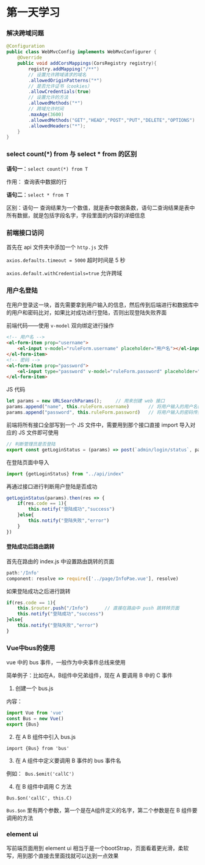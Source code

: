 # 第一天学习

### 解决跨域问题

```java
@Configuration
public class WebMvcConfig implements WebMvcConfigurer {
    @Override
    public void addCorsMappings(CorsRegistry registry){
        registry.addMapping("/**")
        // 设置允许跨域请求的域名
        .allowedOriginPatterns("*")
        // 是否允许证书（cookies）
        .allowCredentials(true)
        // 设置允许的方法
        .allowedMethods("*")
        // 跨域允许时间
        .maxAge(3600)
        .allowedMethods("GET","HEAD","POST","PUT","DELETE","OPTIONS")
        .allowedHeaders("*");
    }
}
```

### select count(*) from 与 select * from 的区别

**语句一**：`select count(*) from T`

作用： 查询表中数据的行

**语句二**：`select * from T`

区别：语句一 查询结果为一个数值，就是表中数据条数，语句二查询结果是表中所有数据，就是包括字段名字，字段里面的内容的详细信息



### 前端接口访问

首先在 api 文件夹中添加一个 `http.js` 文件

`axios.defaults.timeout = 5000`  超时时间是 5 秒

`axios.default.withCredentials=true`   允许跨域

### 用户名登陆

在用户登录这一块，首先需要拿到用户输入的信息，然后传到后端进行和数据库中的用户和密码比对，如果比对成功进行登陆，否则出现登陆失败界面

前端代码——使用 `v-model` 双向绑定进行操作

```html
<!-- 用户名 -->
<el-form-item prop="username">
	<el-input v-model="ruleForm.username" placeholder="用户名"></el-input>
</el-form-item>
<!-- 密码 -->
<el-form-item prop="password">
	<el-input type="password" v-model="ruleForm.password" placeholder="密码"></el-input>
</el-form-item>
```

JS 代码

```javascript
let params = new URLSearchParams();		// 用来创建 web 接口
params.append("name", this.ruleForm.username)   	// 将用户输入的用户名传到后端
params.append("password", this.ruleForm.password)	// 将用户输入的密码传到后端
```

前端将所有接口全部写到一个 JS 文件中，需要用到那个接口直接 import 导入对应的 JS 文件即可使用

```javascript
// 判断管理员是否登陆
export const getLoginStatus = (params) => post(`admin/login/status`, params)
```

在登陆页面中导入

```javascript
import {getLoginStatus} from "../api/index"
```

再通过接口进行判断用户登陆是否成功

```javascript
getLoginStatus(params).then(res => {
	if(res.code == 1){
		this.notify("登陆成功","success")
	}else{
		this.notify("登陆失败","error")
	}
})
```

#### 登陆成功后路由跳转

首先在路由的 index.js 中设置路由跳转的页面

```javascript
path:'/Info'
component: resolve => require(['../page/InfoPae.vue'], resolve)
```

如果登陆成功之后进行跳转

```javascript
if(res.code == 1){
	this.$router.push("/Info")		// 直接在路由中 push 跳转转页面
	this.notify("登陆成功","success")
}else{
	this.notify("登陆失败","error")
}
```



### Vue中bus的使用

vue 中的 bus 事件，一般作为中央事件总线来使用

简单例子：比如在A，B组件中兄弟组件，现在 A 要调用 B 中的 C 事件

1. 创建一个 bus.js

内容：

```javascript
import Vue from 'vue'
const Bus = new Vue()
export {Bus}
```

2. 在 A B 组件中引入 bus.js

`import {Bus} from 'bus'`

3. 在 A 组件中定义要调用 B 事件的 bus 事件名

例如：` Bus.$emit('callC')`

4. 在 B 组件中调用 C 方法

`Bus.$on('callC', this.C)`

`Bus.$on` 里有两个参数，第一个是在A组件定义的名字，第二个参数是在 B 组件要调用的方法 



### element ui

写前端页面用到 element ui 相当于是一个bootStrap，页面看着更光滑，柔软写，用到那个直接去里面找就可以达到一点效果





















































































